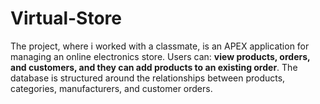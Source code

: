 # Virtual-Store

The project, where i worked with a classmate, is an APEX application for managing an online electronics store. 
Users can: **view products, orders, and customers, and they can add products to an existing order**.
The database is structured around the relationships between products, categories, manufacturers, and customer orders.
